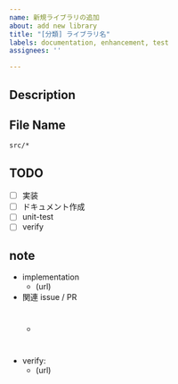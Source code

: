 ```yaml
---
name: 新規ライブラリの追加
about: add new library
title: "[分類] ライブラリ名"
labels: documentation, enhancement, test
assignees: ''

---
```


## Description

## File Name
`src/*`

## TODO
- [ ] 実装
- [ ] ドキュメント作成
- [ ] unit-test
- [ ] verify

## note


- implementation
  - (url)
- 関連 issue / PR
  - #
- verify:
  - (url)
